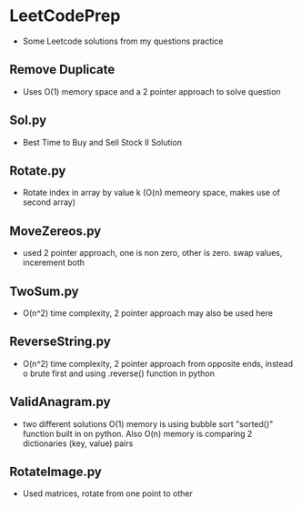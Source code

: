 # LeetCodePrep
- Some Leetcode solutions from my questions practice 
## Remove Duplicate 
- Uses O(1) memory space and a 2 pointer approach to solve question 
## Sol.py 
- Best Time to Buy and Sell Stock II Solution
## Rotate.py
- Rotate index in array by value k (O(n) memeory space, makes use of second array) 
## MoveZereos.py
- used 2 pointer approach, one is non zero, other is zero. swap values, incerement both
## TwoSum.py
- O(n^2) time complexity, 2 pointer approach may also be used here 
## ReverseString.py 
- O(n^2) time complexity, 2 pointer approach from opposite ends, instead o brute first and using .reverse() function in python
## ValidAnagram.py
- two different solutions O(1) memory is using bubble sort "sorted()" function built in on python. Also O(n) memory is comparing 2 dictionaries (key, value) pairs 
## RotateImage.py
- Used matrices, rotate from one point to other 
